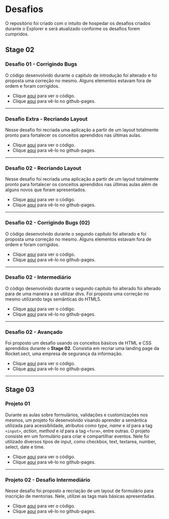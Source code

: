 # Desafios

O repositório foi criado com o intuito de hospedar os desafios criados durante o Explorer e será atualizado conforme os desafios forem cumpridos.

## Stage 02

### Desafio 01 - Corrigindo Bugs

O código desenvolvido durante o capítulo de introdução foi alterado e foi proposta uma correção no mesmo. Alguns elementos estavam fora de ordem e foram corrigidos.
<ul>
    <li>
        Clique <a href="https://github.com/nikollllllas/explorer-desafios/tree/main/nivel02/bug-fixes-01">aqui</a> para ver o código.
    </li>
    <li>
        Clique <a href="https://nikollllllas.github.io/explorer-desafios/nivel02/bug-fixes-01/">aqui</a> para vê-lo no github-pages.
    </li>
</ul>

<hr>

### Desafio Extra - Recriando Layout

Nesse desafio foi recriada uma aplicação a partir de um layout totalmente pronto para fortalecer os conceitos aprendidos nas últimas aulas.
<ul>
    <li>
        Clique <a href="https://github.com/nikollllllas/explorer-desafios/tree/main/nivel02/projeto01-extra">aqui</a> para ver o código.
    </li>
    <li>
        Clique <a href="https://nikollllllas.github.io/explorer-desafios/nivel02/projeto01-extra">aqui</a> para vê-lo no github-pages.
    </li>
</ul>

<hr>

### Desafio 02 - Recriando Layout

Nesse desafio foi recriada uma aplicação a partir de um layout totalmente pronto para fortalecer os conceitos aprendidos nas últimas aulas além de alguns novos que foram apresentados.
<ul>
    <li>
        Clique <a href="https://github.com/nikollllllas/explorer-desafios/tree/main/nivel02/projeto02">aqui</a> para ver o código.
    </li>
    <li>
        Clique <a href="https://nikollllllas.github.io/explorer-desafios/nivel02/projeto02">aqui</a> para vê-lo no github-pages.
    </li>
</ul>

<hr>

### Desafio 02 - Corrigindo Bugs (02)

O código desenvolvido durante o segundo capítulo foi alterado e foi proposta uma correção no mesmo. Alguns elementos estavam fora de ordem e foram corrigidos.
<ul>
    <li>
        Clique <a href="https://github.com/nikollllllas/explorer-desafios/tree/main/nivel02/bug-fixes-02">aqui</a> para ver o código.
    </li>
    <li>
        Clique <a href="https://nikollllllas.github.io/explorer-desafios/nivel02/bug-fixes-02/">aqui</a> para vê-lo no github-pages.
    </li>
</ul>

<hr>

### Desafio 02 - Intermediário

O código desenvolvido durante o segundo capítulo foi alterado foi alterado para de uma maneira a só utilizar divs. Foi proposta uma correção no mesmo utilizando tags semânticas do HTML5.
<ul>
    <li>
        Clique <a href="https://github.com/nikollllllas/explorer-desafios/tree/main/nivel02/projeto02-intermediario">aqui</a> para ver o código.
    </li>
    <li>
        Clique <a href="https://nikollllllas.github.io/explorer-desafios/nivel02/projeto02-intermediario/">aqui</a> para vê-lo no github-pages.
    </li>
</ul>

<hr>

### Desafio 02 - Avançado

Foi proposto um desafio usando os conceitos básicos de HTML e CSS aprendidos durante o <strong>Stage 02</strong>. Consistia em recriar uma landing page da Rocket.sect, uma empresa de segurança da informação.
<ul>
    <li>
        Clique <a href="https://github.com/nikollllllas/explorer-desafios/tree/main/nivel02/projeto02-avancado">aqui</a> para ver o código.
    </li>
    <li>
        Clique <a href="https://nikollllllas.github.io/explorer-desafios/nivel02/projeto02-avancado/">aqui</a> para vê-lo no github-pages.
    </li>
</ul>

<hr>

## Stage 03

### Projeto 01

Durante as aulas sobre formulários, validações e customizações nos mesmos, um projeto foi desenvolvido visando aprender a semântica utilizada para acessiblidade, atributos como _type_, _name_ e _id_ para a tag <code>&lt;input&gt;</code>, _action_, _method_ e _id_ para a tag <code>&lt;form&gt;</code>, entre outras.
O projeto consiste em um formulário para criar e compartilhar eventos. Nele foi utilizado diversos tipos de input, como checkbox, text, textarea, number, select, date e time. 
<ul>
    <li>
        Clique <a href="https://github.com/nikollllllas/explorer-desafios/tree/main/nivel03/projeto01">aqui</a> para ver o código.
    </li>
    <li>
        Clique <a href="https://nikollllllas.github.io/explorer-desafios/nivel03/projeto01">aqui</a> para vê-lo no github-pages.
    </li>
</ul>

<hr>

### Projeto 02 - Desafio Intermediário

Nesse desafio foi proposto a recriação de um layout de formulário para inscrição de mentorias. Nele, utilizei as tags mais básicas apresentadas. 
<ul>
    <li>
        Clique <a href="https://github.com/nikollllllas/explorer-desafios/tree/main/nivel03/projeto02-intermediario">aqui</a> para ver o código.
    </li>
    <li>
        Clique <a href="https://nikollllllas.github.io/explorer-desafios/nivel03/projeto02-intermediario">aqui</a> para vê-lo no github-pages.
    </li>
</ul>